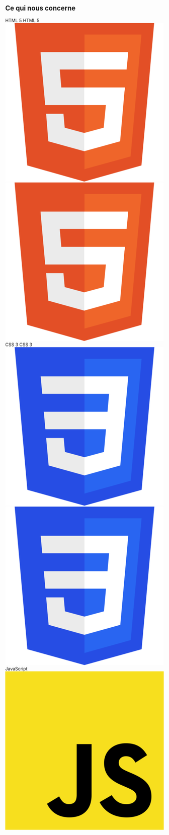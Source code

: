 <h2>Ce qui nous concerne</h2>
<div class="space-around">
    <span style="width: 30%" class="vertical-center">
        <div class="r-stack">
            <span class="fragment fade-out" data-fragment-index="1">HTML 5</span>
            <span class="fragment line-through" data-fragment-index="1">HTML 5</span>
        </div>
        <div class="r-stack">
            <img src="../../images/HTML5_logo.svg" alt="CSS3 Logo" class="fragment fade-out" data-fragment-index="1" />
            <img src="../../images/HTML5_logo.svg" alt="CSS3 Logo" class="fragment grayscale" data-fragment-index="1"/>
        </div>
    </span>
    <span style="width: 30%" class="vertical-center">
        <div class="r-stack">
            <span class="fragment fade-out" data-fragment-index="1">CSS 3</span>
            <span class="fragment line-through" data-fragment-index="1">CSS 3</span>
        </div>
        <div class="r-stack">
            <img src="../../images/CSS3_logo.svg" alt="CSS3 Logo" class="fragment fade-out" data-fragment-index="1" />
            <img src="../../images/CSS3_logo.svg" alt="CSS3 Logo" class="fragment grayscale" data-fragment-index="1"/>
        </div>
    </span>
    <span style="width: 30%" class="vertical-center">
        <div class="r-stack">
            <span>JavaScript</span> 
        </div>
        <div class="r-stack">
            <img src="../../images/JavaScript_logo.svg" alt="CSS3 Logo"/>
        </div>
    </span>
</div>
